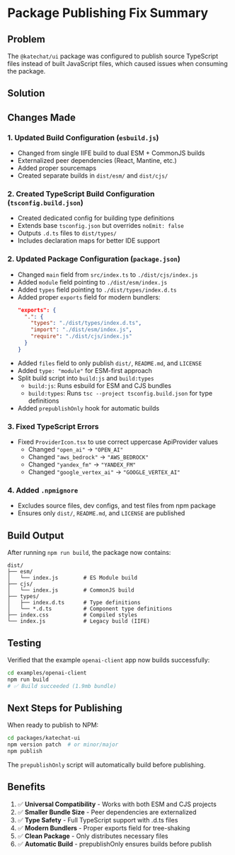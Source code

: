 # Package Publishing Fix Summary

## Problem
The `@katechat/ui` package was configured to publish source TypeScript files instead of built JavaScript files, which caused issues when consuming the package.

## Solution

## Changes Made

### 1. Updated Build Configuration (`esbuild.js`)
- Changed from single IIFE build to dual ESM + CommonJS builds
- Externalized peer dependencies (React, Mantine, etc.)
- Added proper sourcemaps
- Created separate builds in `dist/esm/` and `dist/cjs/`

### 2. Created TypeScript Build Configuration (`tsconfig.build.json`)
- Created dedicated config for building type definitions
- Extends base `tsconfig.json` but overrides `noEmit: false`
- Outputs `.d.ts` files to `dist/types/`
- Includes declaration maps for better IDE support

### 2. Updated Package Configuration (`package.json`)
- Changed `main` field from `src/index.ts` to `./dist/cjs/index.js`
- Added `module` field pointing to `./dist/esm/index.js`
- Added `types` field pointing to `./dist/types/index.d.ts`
- Added proper `exports` field for modern bundlers:
  ```json
  "exports": {
    ".": {
      "types": "./dist/types/index.d.ts",
      "import": "./dist/esm/index.js",
      "require": "./dist/cjs/index.js"
    }
  }
  ```
- Added `files` field to only publish `dist/`, `README.md`, and `LICENSE`
- Added `type: "module"` for ESM-first approach
- Split build script into `build:js` and `build:types`
  - `build:js`: Runs esbuild for ESM and CJS bundles
  - `build:types`: Runs `tsc --project tsconfig.build.json` for type definitions
- Added `prepublishOnly` hook for automatic builds

### 3. Fixed TypeScript Errors
- Fixed `ProviderIcon.tsx` to use correct uppercase ApiProvider values
  - Changed `"open_ai"` → `"OPEN_AI"`
  - Changed `"aws_bedrock"` → `"AWS_BEDROCK"`
  - Changed `"yandex_fm"` → `"YANDEX_FM"`
  - Changed `"google_vertex_ai"` → `"GOOGLE_VERTEX_AI"`

### 4. Added `.npmignore`
- Excludes source files, dev configs, and test files from npm package
- Ensures only `dist/`, `README.md`, and `LICENSE` are published

## Build Output

After running `npm run build`, the package now contains:

```
dist/
├── esm/
│   └── index.js        # ES Module build
├── cjs/
│   └── index.js        # CommonJS build
├── types/
│   ├── index.d.ts      # Type definitions
│   └── *.d.ts          # Component type definitions
├── index.css           # Compiled styles
└── index.js            # Legacy build (IIFE)
```

## Testing

Verified that the example `openai-client` app now builds successfully:
```bash
cd examples/openai-client
npm run build
# ✅ Build succeeded (1.9mb bundle)
```

## Next Steps for Publishing

When ready to publish to NPM:

```bash
cd packages/katechat-ui
npm version patch  # or minor/major
npm publish
```

The `prepublishOnly` script will automatically build before publishing.

## Benefits

1. ✅ **Universal Compatibility** - Works with both ESM and CJS projects
2. ✅ **Smaller Bundle Size** - Peer dependencies are externalized
3. ✅ **Type Safety** - Full TypeScript support with .d.ts files
4. ✅ **Modern Bundlers** - Proper exports field for tree-shaking
5. ✅ **Clean Package** - Only distributes necessary files
6. ✅ **Automatic Build** - prepublishOnly ensures builds before publish
